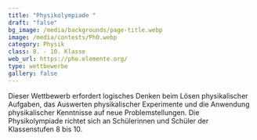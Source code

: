 ```yaml
---
title: "Physikolympiade "
draft: "false"
bg_image: /media/backgrounds/page-title.webp
image: /media/contests/PhO.webp
category: Physik
class: 8. - 10. Klasse
web_url: https://pho.elemente.org/
type: wettbewerbe
gallery: false
---
```

Dieser Wettbewerb erfordert logisches Denken beim Lösen physikalischer Aufgaben, das Auswerten physikalischer Experimente und die Anwendung physikalischer Kenntnisse auf neue Problemstellungen. Die Physikolympiade richtet sich an Schülerinnen und Schüler der Klassenstufen 8 bis 10.
